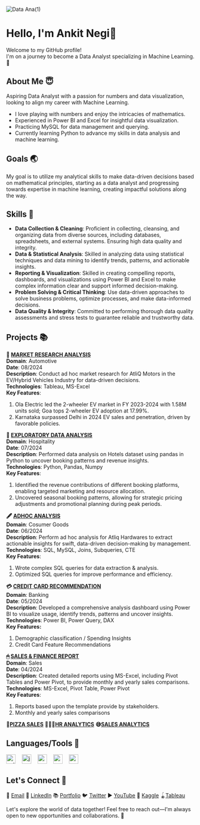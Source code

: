 ![Data Ana(1)](https://github.com/user-attachments/assets/494836b2-edf1-462c-8a0a-bd4ba00a1101)


# Hello, I'm Ankit Negi👋  
Welcome to my GitHub profile!   
I'm on a journey to become a Data Analyst specializing in Machine Learning. 🌟  


## About Me 😇  
Aspiring Data Analyst with a passion for numbers and data visualization, looking to align my career with Machine Learning.  
- I love playing with numbers and enjoy the intricacies of mathematics.
- Experienced in Power BI and Excel for insightful data visualization.
- Practicing MySQL for data management and querying.
- Currently learning Python to advance my skills in data analysis and machine learning.  


## Goals 🌏
My goal is to utilize my analytical skills to make data-driven decisions based on mathematical principles, starting as a data analyst and progressing towards expertise in machine learning, creating impactful solutions along the way.    


## Skills 💪  
- **Data Collection & Cleaning**: Proficient in collecting, cleansing, and organizing data from diverse sources, including databases, spreadsheets, and external systems. Ensuring high data quality and integrity.
- **Data & Statistical Analysis**: Skilled in analyzing data using statistical techniques and data mining to identify trends, patterns, and actionable insights.
- **Reporting & Visualization**: Skilled in creating compelling reports, dashboards, and visualizations using Power BI and Excel to make complex information clear and support informed decision-making.
- **Problem Solving & Critical Thinking**: Use data-driven approaches to solve business problems, optimize processes, and make data-informed decisions.
- **Data Quality & Integrity**: Committed to performing thorough data quality assessments and stress tests to guarantee reliable and trustworthy data.


## Projects 📚   
**🛵 [MARKET RESEARCH ANALYSIS](https://github.com/iankitnegi/Tableau_EV_Project)**  
**Domain**: Automotive   
**Date**: 08/2024  
**Description**: Conduct ad hoc market research for AtliQ Motors in the EV/Hybrid Vehicles Industry for data-driven decisions.  
**Technologies**: Tableau, MS-Excel   
**Key Features**:  
1. Ola Electric led the 2-wheeler EV market in FY 2023-2024 with 1.58M units sold; Goa tops 2-wheeler EV adoption at 17.99%.
2. Karnataka surpassed Delhi in 2024 EV sales and penetration, driven by favorable policies.

**🤯 [EXPLORATORY DATA ANALYSIS](https://github.com/iankitnegi/Python_Projects)**  
**Domain**: Hospitality  
**Date**: 07/2024  
**Description**: Performed data analysis on Hotels dataset using pandas in Python to uncover booking patterns and revenue insights.  
**Technologies**: Python, Pandas, Numpy  
**Key Features**:  
1. Identified the revenue contributions of different booking platforms, enabling targeted marketing and resource allocation.
2. Uncovered seasonal booking patterns, allowing for strategic pricing adjustments and promotional planning during peak periods.

**🖋️ [ADHOC ANALYSIS](https://github.com/iankitnegi/SQL_AdHoc_Analysis_Project)**  
**Domain**: Cosumer Goods   
**Date**: 06/2024  
**Description**: Perform ad hoc analysis for Atliq Hardwares to extract actionable insights for swift, data-driven decision-making by management.    
**Technologies**: SQL, MySQL, Joins, Subqueries, CTE    
**Key Features**:   
1. Wrote complex SQL queries for data extraction & analysis.
2. Optimized SQL queries for improve performance and efficiency.

**💳 [CREDIT CARD RECOMMENDATION](https://github.com/iankitnegi/PowerBI_Banking_Project)**  
**Domain**: Banking  
**Date**: 05/2024  
**Description**: Developed a comprehensive analysis dashboard using Power BI to visualize usage, identify trends, patterns and uncover insights.  
**Technologies**: Power BI, Power Query, DAX        
**Key Features:** 
1. Demographic classification / Spending Insights
2. Credit Card Feature Recommendations

**🖱 [SALES & FINANCE REPORT](https://github.com/iankitnegi/Sales-Finance-Analysis-Report)**  
**Domain**: Sales  
**Date**: 04/2024  
**Description**: Created detailed reports using MS-Excel, including Pivot Tables and Power Pivot, to provide monthly and yearly sales comparisons.      
**Technologies**: MS-Excel, Pivot Table, Power Pivot    
**Key Features**:  
1. Reports based upon the template provide by stakeholders.
2. Monthly and yearly sales comparisons

**🍕[PIZZA SALES](https://github.com/iankitnegi/SQL_Pizza_Sales_Project)**
**🧑‍🤝‍🧑[HR ANALYTICS](https://github.com/iankitnegi/HR_Analytics)**
**😅[SALES ANALYTICS](https://github.com/iankitnegi/Excel_Sales_Dashboard)**

## Languages/Tools 🔪  
<div align="left">
  <img src="https://img.shields.io/badge/Python-3776AB?logo=python&logoColor=white&style=for-the-badge" height="25" alt="python logo"  /> <img width="9" />
  <img src="https://img.shields.io/badge/Jupyter-F37626?logo=jupyter&logoColor=black&style=for-the-badge" height="25" alt="jupyter logo"  /> <img width="9" />
  <img src="https://img.shields.io/badge/MySQL-4479A1?logo=mysql&logoColor=white&style=for-the-badge" height="25" alt="mysql logo"  /> <img width="9" />
  <img src="https://img.shields.io/badge/NumPy-013243?logo=numpy&logoColor=white&style=for-the-badge" height="25" alt="numpy logo"  /> <img width="9" />
  <img src="https://img.shields.io/badge/pandas-150458?logo=pandas&logoColor=white&style=for-the-badge" height="25" alt="pandas logo"  /> <img width="9" />
</div>

## Let's Connect 🤝   
📧 [Email](ankitnegi996@rocketmail.com)   💼 [LinkedIn](https://www.linkedin.com/in/iankitnegi/)  📚 [Portfolio](https://codebasics.io/portfolio/Ankit-Negi)  🐦 [Twitter](https://x.com/rajputankitnegi)   ▶️ [YouTube](https://www.youtube.com/@rajputankitnegi)  🧩 [Kaggle](https://www.kaggle.com/rajputankitnegi)  🪀[Tableau](https://public.tableau.com/app/profile/ankit.negi7687/vizzes)

Let's explore the world of data together! Feel free to reach out—I'm always open to new opportunities and collaborations. 🚀
